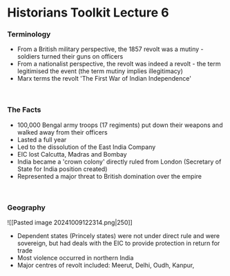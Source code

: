 # Historians Toolkit Lecture 6

### Terminology

- From a British military perspective, the 1857 revolt was a mutiny - soldiers turned their guns on officers
- From a nationalist perspective, the revolt was indeed a revolt  - the term legitimised the event (the term mutiny implies illegitimacy)
- Marx terms the revolt 'The First War of Indian Independence'

</br>

### The Facts

- 100,000 Bengal army troops (17 regiments) put down their weapons and walked away from their officers
- Lasted a full year
- Led to the dissolution of the East India Company
- EIC lost Calcutta, Madras and Bombay
- India became a 'crown colony' directly ruled from London (Secretary of State for India position created)
- Represented a major threat to British domination over the empire

</br>

### Geography

![[Pasted image 20241009122314.png|250]]

- Dependent states (Princely states) were not under direct rule and were sovereign, but had deals with the EIC to provide protection in return for trade
- Most violence occurred in northern India
- Major centres of revolt included: Meerut, Delhi, Oudh, Kanpur, 




